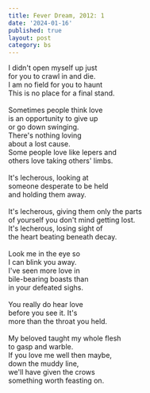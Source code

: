 ```yaml
---
title: Fever Dream, 2012: 1
date: '2024-01-16'
published: true
layout: post
category: bs
---
```


I didn't open myself up just
<br>
for you to crawl in and die.
<br>
I am no field for you to haunt
<br>
This is no place for a final stand.
<br>
<br>
Sometimes people think love
<br>
is an opportunity to give up
<br>
or go down swinging.
<br>
There's nothing loving
<br>
about a lost cause.
<br>
Some people love like lepers and
<br>
others love taking others' limbs.
<br>
<br>
It's lecherous, looking at
<br>
someone desperate to be held
<br>
and holding them away.
<br>
<br>
It's lecherous, giving them only the parts
<br>
of yourself you don't mind getting lost.
<br>
It's lecherous, losing sight of
<br>
the heart beating beneath decay.
<br>
<br>
Look me in the eye so
<br>
I can blink you away.
<br>
I've seen more love in
<br>
bile-bearing boasts than
<br>
in your defeated sighs.
<br>
<br>
You really do hear love
<br>
before you see it. It's
<br>
more than the throat you held.
<br>
<br>
My beloved taught my whole flesh
<br>
to gasp and warble.
<br>
If you love me well then maybe,
<br>
down the muddy line,
<br>
we'll have given the crows
<br>
something worth feasting on.
<br>